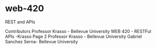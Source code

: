 # web-420
 REST and APIs  

Contributors Professor Krasso - Bellevue University WEB 420 - RESTFul APIs -Krasso
Page 2 Professor Krasso - Bellevue University Gabriel Sanchez Serna- Bellevue University
